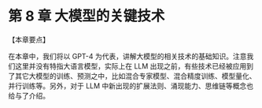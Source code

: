 
# 第 8 章 大模型的关键技术

【本章要点】

在本章中，我们将以 GPT-4 为代表，讲解大模型的相关技术的基础知识。注意我们这里并没有特指大语言模型，实际上在 LLM 出现之前，有些技术已经被应用到了其它大模型的训练、预测之中，比如混合专家模型、混合精度训练、模型量化、并行训练等。另外，对于 LLM 中新出现的扩展法则、涌现能力、思维链等概念也给与了介绍。
